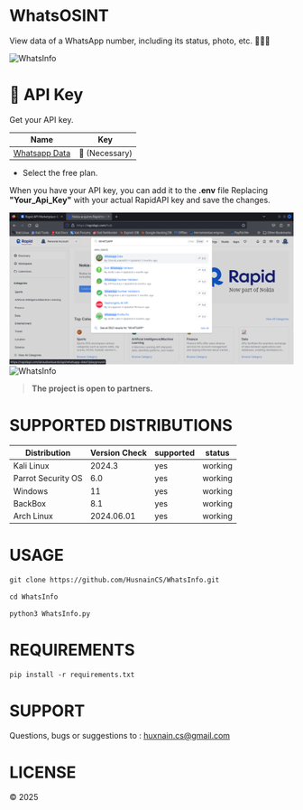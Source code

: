 # WhatsOSINT
View data of a WhatsApp number, including its status, photo, etc. 🕵🏽‍♂️


<img src="https://github.com/HusnainCS/WhatInfo/blob/main/img/Demo.png" title="WhatsInfo">

# 🔑 API Key
Get your API key.

Name | Key |
| ------------------- |-------------- |
| [Whatsapp Data](https://rapidapi.com/airaudoeduardo/api/whatsapp-data1) |  🔑 (Necessary) |

- Select the free plan.

When you have your API key, you can add it to the **.env** file Replacing **"Your_Api_Key"** with your actual RapidAPI key and save the changes.

<img src="https://github.com/HusnainCS/WhatsInfo/blob/main/img/WhatsappData.png" title="WhatsOSINT">
<img src="https://github.com/HusnainCS/WhatsInfoblob/main/img/WhatsappData_%20API.png" title="WhatsInfo">

> **The project is open to partners.**

# SUPPORTED DISTRIBUTIONS
|Distribution | Version Check | supported | status |
----------|-------|------|-------|
|Kali Linux| 2024.3| yes| working   |
|Parrot Security OS| 6.0| yes | working   |
|Windows| 11 | yes | working   |
|BackBox| 8.1 | yes | working   |
|Arch Linux| 2024.06.01 | yes | working   |

# USAGE
```
git clone https://github.com/HusnainCS/WhatsInfo.git
```
```
cd WhatsInfo
```
```
python3 WhatsInfo.py
```
# REQUIREMENTS
```
pip install -r requirements.txt
```
# SUPPORT
Questions, bugs or suggestions to : huxnain.cs@gmail.com

# LICENSE
<!-- - [x] WhatsOSINT is licensed. 
- [x] See [LICENSE](https://github.com/HackUnderway/WhatsOSINT#MIT-1-ov-file) for more information. -->

© 2025
